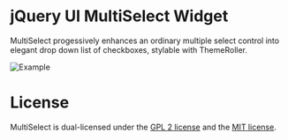 # jQuery UI MultiSelect Widget

MultiSelect progessively enhances an ordinary multiple select control into elegant drop down list of checkboxes, stylable with ThemeRoller.  

![Example](http://www.erichynds.com/examples/jquery-multiselect/screenshot-widget.gif)

# License

MultiSelect is dual-licensed under the [GPL 2 license](https://github.com/ehynds/jquery-ui-multiselect-widget/blob/master/GPL-LICENSE) and the [MIT license](https://github.com/ehynds/jquery-ui-multiselect-widget/blob/master/MIT-LICENSE).
